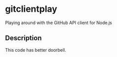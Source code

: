 gitclientplay
=============

Playing around with the GitHub API client for Node.js

## Description

This code has better doorbell.
